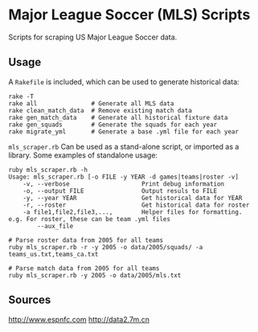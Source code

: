 # Major League Soccer (MLS) Scripts

Scripts for scraping US Major League Soccer data.

## Usage

A `Rakefile` is included, which can be used to generate historical data:

```
rake -T
rake all               # Generate all MLS data
rake clean_match_data  # Remove existing match data
rake gen_match_data    # Generate all historical fixture data
rake gen_squads        # Generate the squads for each year
rake migrate_yml       # Generate a base .yml file for each year
```

`mls_scraper.rb` Can be used as a stand-alone script, or imported as a library.  Some examples of standalone usage:

```
ruby mls_scraper.rb -h
Usage: mls_scraper.rb [-o FILE -y YEAR -d games|teams|roster -v]
    -v, --verbose                    Print debug information
    -o, --output FILE                Output resuls to FILE
    -y, --year YEAR                  Get historical data for YEAR
    -r, --roster                     Get historical data for roster
    -a file1,file2,file3,...,        Helper files for formatting.  e.g. For roster, these can be team .yml files
        --aux_file
```

```
# Parse roster data from 2005 for all teams
ruby mls_scraper.rb -r -y 2005 -o data/2005/squads/ -a teams_us.txt,teams_ca.txt

# Parse match data from 2005 for all teams
ruby mls_scraper.rb -y 2005 -o data/2005/mls.txt
```

## Sources

http://www.espnfc.com
http://data2.7m.cn

